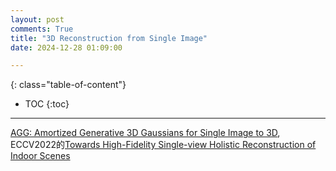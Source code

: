 ```yaml
---
layout: post
comments: True
title: "3D Reconstruction from Single Image"
date: 2024-12-28 01:09:00

---
```


<!--more-->

{: class="table-of-content"}
* TOC
{:toc}

---

[AGG: Amortized Generative 3D Gaussians for Single Image to 3D](https://ir1d.github.io/AGG/), ECCV2022的[Towards High-Fidelity Single-view Holistic Reconstruction of Indoor Scenes](https://github.com/GAP-LAB-CUHK-SZ/InstPIFu?tab=readme-ov-file)
